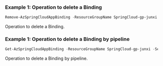 ### Example 1: Operation to delete a Binding
```powershell
Remove-AzSpringCloudAppBinding -ResourceGroupName SpringCloud-gp-junxi -ServiceName springcloud-service -AppName gateway -Name redis
```

Operation to delete a Binding.

### Example 1: Operation to delete a Binding by pipeline
```powershell
Get-AzSpringCloudAppBinding -ResourceGroupName SpringCloud-gp-junxi -ServiceName springcloud-service -AppName gateway -Name redis | Remove-AzSpringCloudAppBinding
```

Operation to delete a Binding by pipeline.